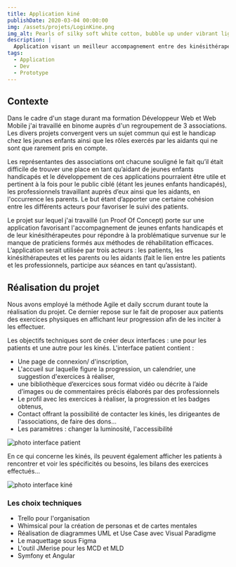 ```yaml
---
title: Application kiné
publishDate: 2020-03-04 00:00:00
img: /assets/projets/LoginKine.png
img_alt: Pearls of silky soft white cotton, bubble up under vibrant lighting
description: |
  Application visant un meilleur accompagnement entre des kinésithérapeutes et leurs patients. 
tags:
  - Application
  - Dev
  - Prototype
---
```


## Contexte
Dans le cadre d'un stage durant ma formation Développeur Web et Web Mobile j'ai travaillé en binome auprès d'un regroupement de 3 associations. Les divers projets convergent vers un sujet commun qui est le handicap chez les jeunes enfants ainsi que les rôles exercés par les aidants qui ne sont que rarement pris en compte.  

 Les représentantes des associations ont chacune souligné le fait qu’il était difficile de trouver une place en tant qu’aidant de jeunes enfants handicapés et le développement de ces applications pourraient être utile et pertinent à la fois pour le public ciblé (étant les jeunes enfants handicapés), les professionnels travaillant auprès d’eux ainsi que les aidants, en l'occurrence les parents. Le but étant d’apporter une certaine cohésion entre les différents acteurs pour favoriser le suivi des patients.

Le projet sur lequel j'ai travaillé (un Proof Of Concept) porte sur une application favorisant l'accompagnement de jeunes enfants handicapés et de leur kinésithérapeutes pour répondre à la problématique survenue sur le manque de praticiens formés aux méthodes de réhabilitation efficaces. L’application serait utilisée par trois acteurs : les patients, les kinésithérapeutes et les parents ou les aidants (fait le lien entre les patients et les professionnels, participe aux séances en tant qu’assistant).


## Réalisation du projet
Nous avons employé la méthode Agile et daily sccrum durant toute la réalisation du projet. Ce dernier repose sur le fait de proposer aux patients des exercices physiques en affichant leur progression afin de les inciter à les effectuer. 

Les objectifs techniques sont de créer deux interfaces : une pour les patients et une autre pour les kinés. L'interface patient contient : 
- Une page de connexion/ d'inscription, 
- L'accueil sur laquelle figure la progression, un calendrier, une suggestion d'exercices à réaliser,
- une bibliothèque d’exercices sous format vidéo ou décrite à l’aide d’images ou de commentaires précis élaborés par des professionnels
- Le profil avec les exercices à réaliser, la progression et les badges obtenus,
- Contact offrant la possibilité de contacter les kinés, les dirigeantes de l'associations, de faire des dons...
- Les paramètres : changer la luminosité, l'accessibilité

![photo interface patient](/assets/projets/HomeAppKine.png "Accueil interface kiné")

En ce qui concerne les kinés, ils peuvent également afficher les patients à rencontrer et voir les spécificités ou besoins, les bilans des exercices effectués...

![photo interface kiné](/assets/projets/HomeKine.png "Accueil interface kiné")

### Les choix techniques 
- Trello pour l'organisation
- Whimsical pour la création de personas et de cartes mentales
- Réalisation de diagrammes UML et Use Case avec Visual Paradigme
- Le maquettage sous Figma
- L'outil JMerise pour les MCD et MLD
- Symfony et Angular 






 

